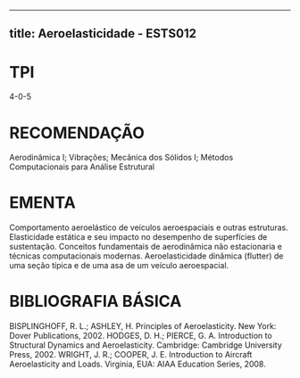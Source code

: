 
---
title: Aeroelasticidade - ESTS012 
---

# TPI

4-0-5

# RECOMENDAÇÃO

Aerodinâmica I; Vibrações; Mecânica dos Sólidos I; Métodos Computacionais para Análise Estrutural

# EMENTA

Comportamento aeroelástico de veículos aeroespaciais e outras estruturas. Elasticidade estática e seu impacto no desempenho de superfícies de sustentação. Conceitos fundamentais de aerodinâmica não estacionaria e técnicas computacionais modernas. Aeroelasticidade dinâmica (flutter) de uma seção típica e de uma asa de um veículo aeroespacial.

# BIBLIOGRAFIA BÁSICA

BISPLINGHOFF, R. L.; ASHLEY, H. Principles of Aeroelasticity. New York: Dover Publications, 2002.
HODGES, D. H.; PIERCE, G. A. Introduction to Structural Dynamics and Aeroelasticity. Cambridge: Cambridge University Press, 2002.
WRIGHT, J. R.; COOPER, J. E. Introduction to Aircraft Aeroelasticity and Loads. Virginia, EUA: AIAA Education Series, 2008.
        